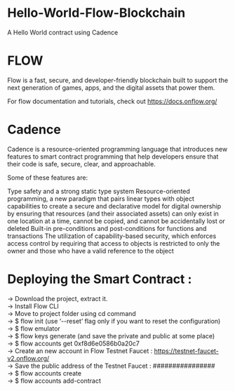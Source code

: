 # Hello-World-Flow-Blockchain
A Hello World contract using Cadence

# FLOW
Flow is a fast, secure, and developer-friendly blockchain built to support the next generation of games, apps, and the digital assets that power them.

For flow documentation and tutorials, check out https://docs.onflow.org/

# Cadence
Cadence is a resource-oriented programming language that introduces new features to smart contract programming that help developers ensure that their code is safe, secure, clear, and approachable.

Some of these features are:

Type safety and a strong static type system
Resource-oriented programming, a new paradigm that pairs linear types with object capabilities to create a secure and declarative model for digital ownership by ensuring that resources (and their associated assets) can only exist in one location at a time, cannot be copied, and cannot be accidentally lost or deleted
Built-in pre-conditions and post-conditions for functions and transactions
The utilization of capability-based security, which enforces access control by requiring that access to objects is restricted to only the owner and those who have a valid reference to the object

# Deploying the Smart Contract :

-> Download the project, extract it. <br />
-> Install Flow CLI <br />
-> Move to project folder using cd command <br />
-> $ flow init (use ‘--reset’ flag only if you want to reset the configuration) <br />
-> $ flow emulator <br />
-> $ flow keys generate (and save the private and public at some place) <br />
-> $ flow accounts get 0xf8d6e0586b0a20c7 <br />
-> Create an new account in Flow Testnet Faucet : https://testnet-faucet-v2.onflow.org/ <br />
-> Save the public address of the Testnet Faucet : ################ <br />
-> $ flow accounts create <br />
-> $ flow accounts add-contract <name> <filename> <br />
